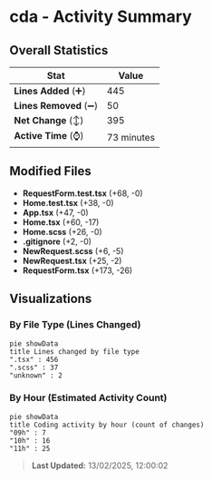 # cda - Activity Summary 

## Overall Statistics

| Stat                   | Value                                                             |
| ---------------------- | ----------------------------------------------------------------- |
| **Lines Added** (➕)   | 445                                          |
| **Lines Removed** (➖) | 50                                        |
| **Net Change** (↕)    | 395                |
| **Active Time** (⌚)   | 73 minutes |


## Modified Files
- **RequestForm.test.tsx** (+68, -0)
- **Home.test.tsx** (+38, -0)
- **App.tsx** (+47, -0)
- **Home.tsx** (+60, -17)
- **Home.scss** (+26, -0)
- **.gitignore** (+2, -0)
- **NewRequest.scss** (+6, -5)
- **NewRequest.tsx** (+25, -2)
- **RequestForm.tsx** (+173, -26)

## Visualizations

### By File Type (Lines Changed)

```mermaid
pie showData
title Lines changed by file type
".tsx" : 456
".scss" : 37
"unknown" : 2
```

### By Hour (Estimated Activity Count)

```mermaid
pie showData
title Coding activity by hour (count of changes)
"09h" : 7
"10h" : 16
"11h" : 25
```


> **Last Updated:** 13/02/2025, 12:00:02